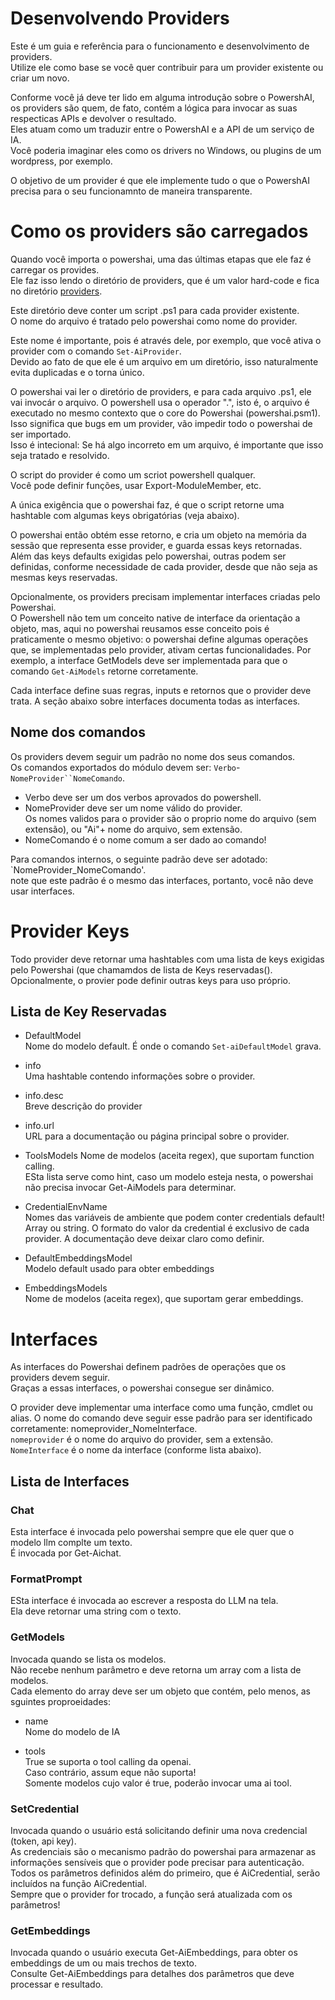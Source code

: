# Desenvolvendo Providers  


Este é um guia e referência para o funcionamento e desenvolvimento de providers.  
Utilize ele como base se você quer contribuir para um provider existente ou criar um novo.  

Conforme você já deve ter lido em alguma introdução sobre o PowershAI, os providers são quem, de fato, contém a lógica para invocar as suas respecticas APIs e devolver o resultado.  
Eles atuam como um traduzir entre o PowershAI e a API de um serviço de IA.  
Você poderia imaginar eles como os drivers no Windows, ou plugins de um wordpress, por exemplo.  

O objetivo de um provider é que ele implemente tudo o que o PowershAI precisa para o seu funcionamnto de maneira transparente.  

# Como os providers são carregados  

Quando você importa o powershai, uma das últimas etapas que ele faz é carregar os provides.  
Ele faz isso lendo o diretório de providers, que é um valor hard-code e fica no diretório [providers](/powershai/providers).  

Este diretório deve conter um script .ps1 para cada provider existente.  
O nome do arquivo é tratado pelo powershai como nome do provider.  

Este nome é importante, pois é através dele, por exemplo, que você ativa o provider com o comando `Set-AiProvider`.  
Devido ao fato de que ele é um arquivo em um diretório, isso naturalmente evita duplicadas e o torna único.  

O powershai vai ler o diretório de providers, e para cada arquivo .ps1, ele vai invocár o arquivo.
O powershell usa o operador ".", isto é, o arquivo é executado no mesmo contexto que o core do Powershai (powershai.psm1).  
Isso significa que bugs em um provider, vão impedir todo o powershai de ser importado.  
Isso é intecional: Se há algo incorreto em um arquivo, é importante que isso seja tratado e resolvido.  

O script do provider é como um scriot powershell qualquer.  
Você pode definir funções, usar Export-ModuleMember, etc.  

A única exigência que o powershai faz, é que o script retorne uma hashtable com algumas keys obrigatórias (veja abaixo).  

O powershai então obtém esse retorno, e cria um objeto na memória da sessão que representa esse provider, e guarda essas keys retornadas.  
Além das keys defaults exigidas pelo powershai, outras podem ser definidas, conforme necessidade de cada provider, desde que não seja as mesmas keys reservadas.

Opcionalmente, os providers precisam implementar interfaces criadas pelo Powershai.  
O Powershell não tem um conceito native de interface da orientação a objeto, mas, aqui no powershai reusamos esse conceito pois é praticamente o mesmo objetivo: o powershai define algumas operações que, se implementadas pelo provider, ativam certas funcionalidades. Por exemplo, a interface GetModels deve ser implementada para que o comando `Get-AiModels` retorne corretamente.  

Cada interface define suas regras, inputs e retornos que o provider deve trata. A seção abaixo sobre interfaces documenta todas as interfaces.  

## Nome dos comandos 

Os providers devem seguir um padrão no nome dos seus comandos.  
Os comandos exportados do módulo devem ser: `Verbo`-`NomeProvider``NomeComando`.  
* Verbo deve ser um dos verbos aprovados do powershell.
* NomeProvider deve ser um nome válido do provider.  
Os nomes validos para o provider são o proprio nome do arquivo (sem extensão), ou  "Ai"+ nome do arquivo, sem extensão.  
* NomeComando é o nome comum a ser dado ao comando!

Para comandos internos, o seguinte padrão deve ser adotado: `NomeProvider_NomeComando'.  
note que este padrão é o mesmo das interfaces, portanto, você não deve usar interfaces.




# Provider Keys  

Todo provider deve retornar uma hashtables com uma lista de keys exigidas pelo Powershai (que chamamdos de lista de Keys reservadas().  
Opcionalmente, o provier pode definir outras keys para uso próprio.  

## Lista de Key Reservadas

* DefaultModel  
Nome do modelo default. É onde o comando `Set-aiDefaultModel` grava.

* info  
Uma hashtable contendo informações sobre o provider.  

* info.desc  
Breve descrição do provider   

* info.url  
URL para a documentação ou página principal sobre o provider.

* ToolsModels
Nome de modelos (aceita regex), que suportam function calling.  
ESta lista serve como hint, caso um modelo esteja nesta, o powershai não precisa invocar Get-AiModels para determinar.

* CredentialEnvName  
Nomes das variáveis de ambiente que podem conter credentials default!
Array ou string.
O formato do valor da credential é exclusivo de cada provider. A documentação deve deixar claro como definir.

* DefaultEmbeddingsModel  
Modelo default usado para obter embeddings

* EmbeddingsModels  
Nome de modelos (aceita regex), que suportam gerar embeddings.


# Interfaces

As interfaces do Powershai definem padrões de operações que os providers devem seguir.  
Graças a essas interfaces, o powershai consegue ser dinâmico.  

O provider deve implementar uma interface como uma função, cmdlet ou alias.
O nome do comando deve seguir esse padrão para ser identificado corretamente:  nomeprovider_NomeInterface.  
`nomeprovider` é o nome do arquivo do provider, sem a extensão.  
`NomeInterface` é o nome da interface (conforme lista abaixo).  


## Lista de Interfaces 

### Chat  
Esta interface é invocada pelo powershai sempre que ele quer que o modelo llm complte um texto.  
É invocada por Get-Aichat.

### FormatPrompt 

ESta interface é invocada ao escrever a resposta do LLM na tela.  
Ela deve retornar uma string com o texto.

### GetModels  
Invocada quando se lista os modelos.  
Não recebe nenhum parâmetro e deve retorna um array com a lista de modelos.  
Cada elemento do array deve ser um objeto que contém, pelo menos, as sguintes proproeidades:

- name  
Nome do modelo de IA

- tools  
True se suporta o tool calling da openai.  
Caso contrário, assum eque não suporta!  
Somente modelos cujo valor é true, poderão invocar uma ai tool.

### SetCredential  
Invocada quando o usuário está solicitando definir uma nova credencial (token, api key).  
As credenciais são o mecanismo padrão do powershai para armazenar as informações sensíveis que o provider pode precisar para autenticação.  
Todos os parâmetros definidos além do primeiro, que é AiCredential, serão incluídos na função AiCredential.  
Sempre que o provider for trocado, a função será atualizada com os parâmetros!


### GetEmbeddings  
Invocada quando o usuário executa Get-AiEmbeddings, para obter os embeddings de um ou mais trechos de texto.  
Consulte Get-AiEmbeddings para detalhes dos parâmetros que deve processar e resultado.